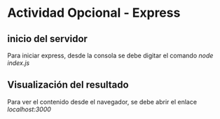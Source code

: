 # Actividad Opcional - Express
## inicio del servidor
Para iniciar express, desde la consola se debe digitar el comando _node index.js_

## Visualización del resultado
Para ver el contenido desde el navegador, se debe abrir el enlace _localhost:3000_
